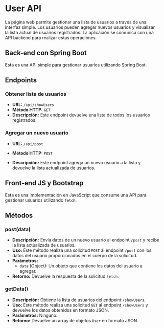 # User API

La página web permite gestionar una lista de usuarios a través de una interfaz simple. Los usuarios pueden agregar nuevos usuarios y visualizar la lista actual de usuarios registrados. La aplicación se comunica con una API backend para realizar estas operaciones.

## Back-end con Spring Boot

Esta es una API simple para gestionar usuarios utilizando Spring Boot.

## Endpoints

### Obtener lista de usuarios

- **URL:** `/api/showUsers`
- **Método HTTP:** `GET`
- **Descripción:** Este endpoint devuelve una lista de todos los usuarios registrados.

### Agregar un nuevo usuario

- **URL:** `/api/post`

- **Método HTTP:** `POST`

- **Descripción:** Este endpoint agrega un nuevo usuario a la lista y devuelve la lista actualizada de usuarios.

  

## Front-end JS y Bootstrap

Esta es una implementación en JavaScript que consume una API para gestionar usuarios utilizando `fetch`.

## Métodos

### post(data)

- **Descripción:** Envía datos de un nuevo usuario al endpoint `/post` y recibe la lista actualizada de usuarios.
- **Uso:** Este método realiza una solicitud `POST` al endpoint `/post` con los datos del usuario proporcionados en el cuerpo de la solicitud.
- **Parámetros:**
  - `data` (Object): Un objeto que contiene los datos del usuario a agregar.
- **Retorno:** Devuelve la respuesta de la solicitud `fetch`.

### getData()

- **Descripción:** Obtiene la lista de usuarios del endpoint `/showUsers`.
- **Uso:** Este método realiza una solicitud `GET` al endpoint `/showUsers` y devuelve los datos obtenidos en formato JSON.
- **Parámetros:** Ninguno.
- **Retorno:** Devuelve un array de objetos `User` en formato JSON.